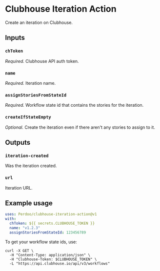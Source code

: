 # Clubhouse Iteration Action

Create an iteration on Clubhouse.

## Inputs

### `chToken`

_Required._ Clubhouse API auth token.

### `name`

_Required._ Iteration name.

### `assignStoriesFromStateId`

_Required._ Workflow state id that contains the stories for the iteration.

### `createIfStateEmpty`

_Optional._ Create the iteration even if there aren't any stories to assign to it.

## Outputs

### `iteration-created`

Was the iteration created.

### `url`

Iteration URL.

## Example usage

```yaml
uses: Perdoo/clubhouse-iteration-action@v1
with:
  chToken: ${{ secrets.CLUBHOUSE_TOKEN }}
  name: "v1.2.3"
  assignStoriesFromStateId: 123456789
```

To get your workflow state ids, use:

```shell
curl -X GET \
  -H "Content-Type: application/json" \
  -H "Clubhouse-Token: $CLUBHOUSE_TOKEN" \
  -L "https://api.clubhouse.io/api/v3/workflows"
```
